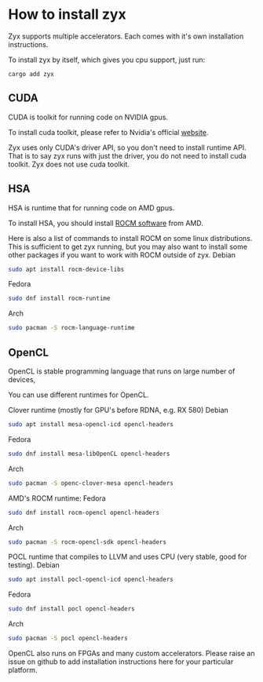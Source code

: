 # How to install zyx

Zyx supports multiple accelerators. Each comes with it's own installation
instructions.

To install zyx by itself, which gives you cpu support, just run:
```shell
cargo add zyx
```

## CUDA

CUDA is toolkit for running code on NVIDIA gpus.

To install cuda toolkit, please refer to Nvidia's official [website](https://developer.nvidia.com/cuda-downloads).

Zyx uses only CUDA's driver API, so you don't need to install runtime API.
That is to say zyx runs with just the driver, you do not need to install cuda toolkit.
Zyx does not use cuda toolkit.

## HSA

HSA is runtime that for running code on AMD gpus.

To install HSA, you should install [ROCM software](https://rocm.docs.amd.com/en/latest/) from AMD.

Here is also a list of commands to install ROCM on some linux distributions.
This is sufficient to get zyx running, but you may also want to install some other packages if you want to work with ROCM outside of zyx.
Debian
```sh
sudo apt install rocm-device-libs
```
Fedora
```sh
sudo dnf install rocm-runtime
```
Arch
```sh
sudo pacman -S rocm-language-runtime
```

## OpenCL

OpenCL is stable programming language that runs on large number of devices,

You can use different runtimes for OpenCL.

Clover runtime (mostly for GPU's before RDNA, e.g. RX 580)
Debian
```sh
sudo apt install mesa-opencl-icd opencl-headers
```
Fedora
```sh
sudo dnf install mesa-libOpenCL opencl-headers
```
Arch
```sh
sudo pacman -S openc-clover-mesa opencl-headers
```

AMD's ROCM runtime:
Fedora
```sh
sudo dnf install rocm-opencl opencl-headers
```
Arch
```sh
sudo pacman -S rocm-opencl-sdk opencl-headers
```

POCL runtime that compiles to LLVM and uses CPU (very stable, good for testing).
Debian
```sh
sudo apt install pocl-opencl-icd opencl-headers
```
Fedora
```sh
sudo dnf install pocl opencl-headers
```
Arch
```sh
sudo pacman -S pocl opencl-headers
```

OpenCL also runs on FPGAs and many custom accelerators. Please raise an issue on github to add installation instructions here for your particular platform.
